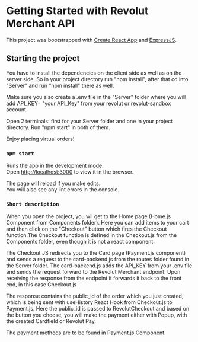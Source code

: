 # Getting Started with Revolut Merchant API

This project was bootstrapped with [Create React App](https://github.com/facebook/create-react-app) and [ExpressJS](https://expressjs.com/en/starter/installing.html).

## Starting the project

You have to install the dependencies on the client side as well as on the server side.
So in your project directory run "npm install", after that cd into "Server" and run "npm install" there as well.

Make sure you also create a .env file in the "Server" folder where you will add API_KEY= "your API_Key" from your revolut or revolut-sandbox account.

Open 2 terminals: first for your Server folder and one in your project directory. Run "npm start" in both of them.

Enjoy placing virtual orders!


### `npm start`

Runs the app in the development mode.\
Open [http://localhost:3000](http://localhost:3000) to view it in the browser.

The page will reload if you make edits.\
You will also see any lint errors in the console.

### `Short description`

When you open the project, you wil get to the Home page (Home.js Component from Components folder). Here you can add items to your cart and then click on the "Checkout" button which fires the Checkout function.The Checkout function is defined in the Checkout.js from the Components folder, even though it is not a react component.

The Checkout JS redirects you to the Card page (Payment.js component) and sends a request to the card-backend.js from the routes folder found in the Server folder. The card-backend.js adds the API_KEY from your .env file and sends the request forward to the Revolut Merchant endpoint. Upon receiving the response from the endpoint it forwards it back to the front end, in this case Checkout.js

The response contains the public_id of the order which you just created, which is being sent with useHistory React Hook  from Checkout.js to Payment.js. Here the public_id is passed to RevolutCheckout and based on the button you choose, you will make the payment either with Popup, with the created Cardfield or Revolut Pay.

The payment methods are to be found in Payment.js Component.
